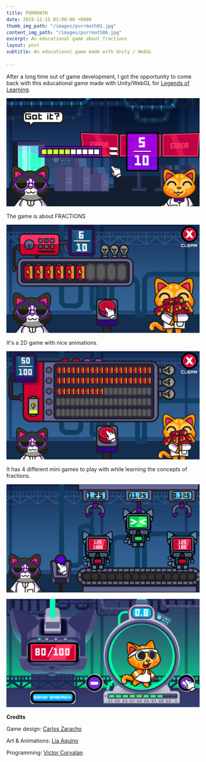 ```yaml
---
title: PURRMATH
date: 2019-12-15 03:00:00 +0000
thumb_img_path: "/images/purrmath01.jpg"
content_img_path: "/images/purrmath06.jpg"
excerpt: An educational game about fractions
layout: post
subtitle: An educational game made with Unity / WebGL

---
```

After a long time out of game development, I got the opportunity to come back with this educational game made with Unity/WebGL for [Legends of Learning](legendsoflearning.com).

![](/images/purrmath02.jpg)

The game is about FRACTIONS

![](/images/purrmath03.jpg)

It's a 2D game with nice animations.

![](/images/purrmath04.jpg)

It has 4 different mini games to play with while learning the concepts of fractions.

![](/images/purrmath05.jpg)

![](/images/purrmath06-1.jpg)

**Credits**

Game design: [Carlos Zaracho](https://www.linkedin.com/in/carlos-zaracho-8a9849b8/?lipi=urn%3Ali%3Apage%3Ad_flagship3_people_connections%3B3pPmwDd8SzWuFp6CRBynEw%3D%3D&licu=urn%3Ali%3Acontrol%3Ad_flagship3_people_connections-connection_profile)

Art & Animations: [Lia Aquino](https://www.linkedin.com/in/lia-ark-b15b5463/?lipi=urn%3Ali%3Apage%3Ad_flagship3_people_connections%3B3pPmwDd8SzWuFp6CRBynEw%3D%3D&licu=urn%3Ali%3Acontrol%3Ad_flagship3_people_connections-connection_profile)

Programming: [Victor Corvalan](https://www.linkedin.com/in/viccorvalan/)